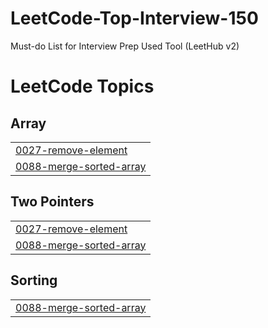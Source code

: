 # LeetCode-Top-Interview-150
Must-do List for Interview Prep 
Used Tool (LeetHub v2)

<!---LeetCode Topics Start-->
# LeetCode Topics
## Array
|  |
| ------- |
| [0027-remove-element](https://github.com/algoriminseo/LeetCode-Top-Interview-150/tree/master/0027-remove-element) |
| [0088-merge-sorted-array](https://github.com/algoriminseo/LeetCode-Top-Interview-150/tree/master/0088-merge-sorted-array) |
## Two Pointers
|  |
| ------- |
| [0027-remove-element](https://github.com/algoriminseo/LeetCode-Top-Interview-150/tree/master/0027-remove-element) |
| [0088-merge-sorted-array](https://github.com/algoriminseo/LeetCode-Top-Interview-150/tree/master/0088-merge-sorted-array) |
## Sorting
|  |
| ------- |
| [0088-merge-sorted-array](https://github.com/algoriminseo/LeetCode-Top-Interview-150/tree/master/0088-merge-sorted-array) |
<!---LeetCode Topics End-->
